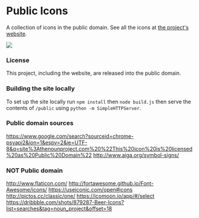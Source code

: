 # Public Icons

A collection of icons in the public domain. See all the icons at [the project's website](http://publicicons.org).

[![](http://i.imgur.com/OWu3CJz.png)](http://publicicons.org)

### License

This project, including the website, are released into the public domain.

### Building the site locally

To set up the site locally run ```npm install``` then ```node build.js``` then serve the contents of ```/public``` using ```python -m SimpleHTTPServer```.

### Public domain sources

https://www.google.com/search?sourceid=chrome-psyapi2&ion=1&espv=2&ie=UTF-8&q=site%3Athenounproject.com%20%22This%20icon%20is%20licensed%20as%20Public%20Domain%22
http://www.aiga.org/symbol-signs/
### NOT Public domain

http://www.flaticon.com/
http://fortawesome.github.io/Font-Awesome/icons/
https://useiconic.com/open#icons
http://pictos.cc/classic/one/
https://icomoon.io/app/#/select
https://dribbble.com/shots/879287-Beer-Icons?list=searches&tag=noun_project&offset=18
